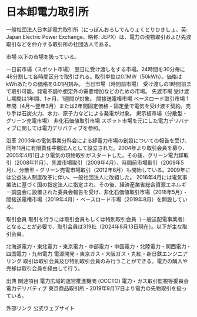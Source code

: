 # 日本卸電力取引所

一般社団法人日本卸電力取引所（にっぽんおろしでんりょくとりひきしょ、英: Japan Electric Power Exchange、略称: JEPX）は、電力の現物取引および先渡取引などを仲介する取引所の社団法人である。

市場
以下の市場を扱っている。

一日前市場（スポット市場）
翌日に受け渡しをする市場。24時間を30分毎に48分割して各時間区分で取引される。取引単位は0.1MW（50kWh）。価格はkWhあたりの価格を0.01円刻み。
当日市場（時間前市場）
受け渡しの1時間前まで取引可能。発電不調や想定外の需要増加などのための市場。
先渡市場
受け渡し期間は1年間、1ヶ月、1週間が対象。
間接送電権市場
ベースロード取引市場
1年間（4月～翌年3月）または2年間固定価格・固定量で電気を受け渡す契約。売り手は石炭火力、水力、原子力などによる発電が対象。
掲示板市場（分散型・グリーン売電市場）
非化石価値取引市場
スポット市場を元にした電力デリバティブに関しては電力デリバティブを参照。

沿革
2003年の電気事業分科会による卸電力市場の創設についての報告を受け、同年11月に有限責任中間法人として設立された。2004年より取引会員を募り、2005年4月1日より電気の現物取引がスタートした。その後、グリーン電力卸取引（2008年11月）、先渡市場取引（2009年4月）、時間前市場取引（2009年5月）、分散型・グリーン売電市場取引（2012年6月）も開始している。2009年には公益法人制度改革に伴い、一般社団法人に改組した。
2016年4月には電気事業法に基づく国の指定法人に指定され、その後、経済産業省総合資源エネルギー調査会に設置された委員会報告を受け、非化石価値取引市場（2018年5月）・間接送電権市場（2019年4月）・ベースロード市場（2019年8月）を開設している。

取引会員
取引を行うには取引会員もしくは特別取引会員（一般送配電事業者）となることが必要で、取引会員は319社（2024年8月13日現在）。以下が主な取引会員。

北海道電力・東北電力・東京電力・中部電力・中国電力・北陸電力・関西電力・四国電力・九州電力
電源開発・東京ガス・大阪ガス・丸紅・新日鉄エンジニアリング
取引は取引会員及び特別取引会員のみ行うことができる。電力の購入や売却は取引会員を経由して行う。

出典
関連項目
電力広域的運営推進機関 (OCCTO)
電力・ガス取引監視等委員会
電力デリバティブ
東京商品取引所 - 2019年9月17日より電力の先物取引を扱っている。

外部リンク
公式ウェブサイト